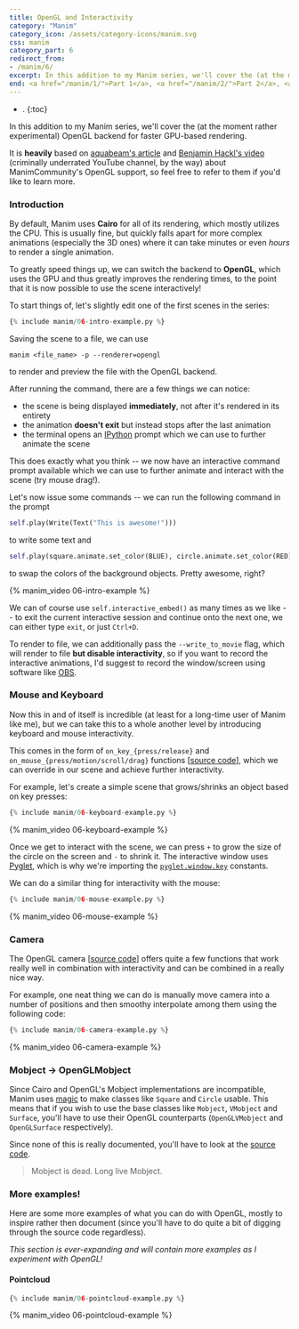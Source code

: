 ```yaml
---
title: OpenGL and Interactivity
category: "Manim"
category_icon: /assets/category-icons/manim.svg
css: manim
category_part: 6
redirect_from:
- /manim/6/
excerpt: In this addition to my Manim series, we'll cover the (at the moment rather experimental) OpenGL backend for faster GPU-based rendering.
end: <a href="/manim/1/">Part 1</a>, <a href="/manim/2/">Part 2</a>, <a href="/manim/3/">Part 3</a>, <a href="/manim/4/">Part 4</a>, <a href="/manim/5/">Part 5</a>, <strong>→ Part 6 ←</strong>
---
```




- .
{:toc}

In this addition to my Manim series, we'll cover the (at the moment rather experimental) OpenGL backend for faster GPU-based rendering.

It is **heavily** based on [aquabeam's article](https://www.aquabeam.me/manim/opengl_guide/) and [Benjamin Hackl's video](https://www.youtube.com/watch?v=KeXBLPC1tns) (criminally underrated YouTube channel, by the way) about ManimCommunity's OpenGL support, so feel free to refer to them if you'd like to learn more.

### Introduction
By default, Manim uses **Cairo** for all of its rendering, which mostly utilizes the CPU.
This is usually fine, but quickly falls apart for more complex animations (especially the 3D ones) where it can take minutes or even _hours_ to render a single animation.

To greatly speed things up, we can switch the backend to **OpenGL**, which uses the GPU and thus greatly improves the rendering times, to the point that it is now possible to use the scene interactively!

To start things of, let's slightly edit one of the first scenes in the series:

```py
{% include manim/06-intro-example.py %}
```

Saving the scene to a file, we can use 
```
manim <file_name> -p --renderer=opengl
```
to render and preview the file with the OpenGL backend.

After running the command, there are a few things we can notice:
- the scene is being displayed **immediately**, not after it's rendered in its entirety
- the animation **doesn't exit** but instead stops after the last animation
- the terminal opens an [IPython](https://ipython.org/) prompt which we can use to further animate the scene

This does exactly what you think -- we now have an interactive command prompt available which we can use to further animate and interact with the scene (try mouse drag!).

Let's now issue some commands -- we can run the following command in the prompt

```py
self.play(Write(Text("This is awesome!")))
```

to write some text and

```py
self.play(square.animate.set_color(BLUE), circle.animate.set_color(RED))
```

to swap the colors of the background objects. Pretty awesome, right?

{% manim_video 06-intro-example %}

We can of course use `self.interactive_embed()` as many times as we like -- to exit the current interactive session and continue onto the next one, we can either type `exit`, or just `Ctrl+D`.

To render to file, we can additionally pass the `--write_to_movie` flag, which will render to file **but disable interactivity**, so if you want to record the interactive animations, I'd suggest to record the window/screen using software like [OBS](https://obsproject.com/).

### Mouse and Keyboard
Now this in and of itself is incredible (at least for a long-time user of Manim like me), but we can take this to a whole another level by introducing keyboard and mouse interactivity.

This comes in the form of `on_key_{press/release}` and `on_mouse_{press/motion/scroll/drag}` functions [[source code](https://github.com/ManimCommunity/manim/blob/main/manim/scene/scene.py)], which we can override in our scene and achieve further interactivity.

For example, let's create a simple scene that grows/shrinks an object based on key presses:

```py
{% include manim/06-keyboard-example.py %}
```

{% manim_video 06-keyboard-example %}

Once we get to interact with the scene, we can press `+` to grow the size of the circle on the screen and `-` to shrink it.
The interactive window uses [Pyglet](https://pyglet.org/), which is why we're importing the [`pyglet.window.key`](https://pyglet.readthedocs.io/en/latest/modules/window_key.html) constants.

We can do a similar thing for interactivity with the mouse:

```py
{% include manim/06-mouse-example.py %}
```

{% manim_video 06-mouse-example %}

### Camera
The OpenGL camera [[source code](https://github.com/ManimCommunity/manim/blob/main/manim/renderer/opengl_renderer.py)] offers quite a few functions that work really well in combination with interactivity and can be combined in a really nice way.

For example, one neat thing we can do is manually move camera into a number of positions and then smoothy interpolate among them using the following code:

```py
{% include manim/06-camera-example.py %}
```

{% manim_video 06-camera-example %}


### Mobject → OpenGLMobject

Since Cairo and OpenGL's Mobject implementations are incompatible, Manim uses [magic](https://www.aquabeam.me/manim/opengl_guide/#will-my-code-work-with-opengl) to make classes like `Square` and `Circle` usable. This means that if you wish to use the base classes like `Mobject`, `VMobject` and `Surface`, you'll have to use their OpenGL counterparts (`OpenGLVMobject` and `OpenGLSurface` respectively).

Since none of this is really documented, you'll have to look at the [source code](https://github.com/ManimCommunity/manim/tree/main/manim/mobject/opengl).

> Mobject is dead. Long live Mobject.


### More examples!
Here are some more examples of what you can do with OpenGL, mostly to inspire rather then document (since you'll have to do quite a bit of digging through the source code regardless).

_This section is ever-expanding and will contain more examples as I experiment with OpenGL!_

#### Pointcloud

```py
{% include manim/06-pointcloud-example.py %}
```

{% manim_video 06-pointcloud-example %}
